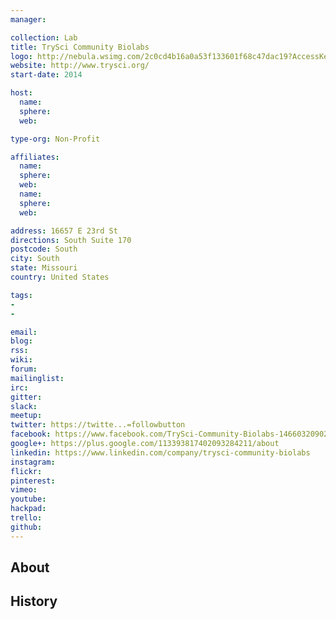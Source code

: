 ```yaml
---
manager:

collection: Lab
title: TrySci Community Biolabs
logo: http://nebula.wsimg.com/2c0cd4b16a0a53f133601f68c47dac19?AccessKeyId=C278866590AD122D2913&disposition=0&alloworigin=1
website: http://www.trysci.org/
start-date: 2014

host:
  name:
  sphere:
  web:

type-org: Non-Profit

affiliates:
  name:
  sphere:
  web:
  name:
  sphere:
  web:

address: 16657 E 23rd St
directions: South Suite 170
postcode: South
city: South
state: Missouri
country: United States

tags:
-
-

email:
blog:
rss:
wiki:
forum:
mailinglist:
irc:
gitter:
slack:
meetup:
twitter: https://twitte...=followbutton
facebook: https://www.facebook.com/TrySci-Community-Biolabs-1466032090280960/?sk=app_190322544333196&ref=s
google+: https://plus.google.com/113393817402093284211/about
linkedin: https://www.linkedin.com/company/trysci-community-biolabs
instagram:
flickr:
pinterest:
vimeo:
youtube:
hackpad:
trello:
github:
---
```


## About

## History
